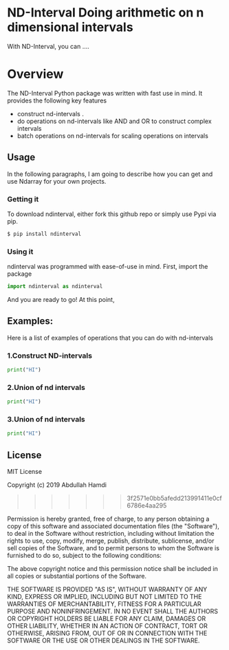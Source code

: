 # ND-Interval Doing arithmetic on n dimensional intervals 

With ND-Interval, you can ....

# Overview
The ND-Interval Python package was written with fast use in mind. It provides the following key features

  - construct nd-intervals .
  - do operations on nd-intervals like AND and OR to construct complex intervals
  - batch operations on nd-intervals for scaling operations on intervals 


## Usage

In the following paragraphs, I am going to describe how you can get and use Ndarray for your own projects.

###  Getting it

To download ndinterval, either fork this github repo or simply use Pypi via pip.
```sh
$ pip install ndinterval
```

### Using it

ndinterval was programmed with ease-of-use in mind. First, import the package

```Python
import ndinterval as ndinterval
```

And you are ready to go! At this point, 

## Examples:
Here is a list of examples of operations that you can do with nd-intervals 

### 1.Construct ND-intervals 


```Python
print("HI")
```

### 2.Union of nd intervals 

```Python
print("HI")
```

### 3.Union of nd intervals 

```Python
print("HI")
```


License
----

MIT License

Copyright (c) 2019 Abdullah Hamdi
>>>>>>> 3f2571e0bb5afedd213991411e0cf6786e4aa295

Permission is hereby granted, free of charge, to any person obtaining a copy
of this software and associated documentation files (the "Software"), to deal
in the Software without restriction, including without limitation the rights
to use, copy, modify, merge, publish, distribute, sublicense, and/or sell
copies of the Software, and to permit persons to whom the Software is
furnished to do so, subject to the following conditions:

The above copyright notice and this permission notice shall be included in all
copies or substantial portions of the Software.

THE SOFTWARE IS PROVIDED "AS IS", WITHOUT WARRANTY OF ANY KIND, EXPRESS OR
IMPLIED, INCLUDING BUT NOT LIMITED TO THE WARRANTIES OF MERCHANTABILITY,
FITNESS FOR A PARTICULAR PURPOSE AND NONINFRINGEMENT. IN NO EVENT SHALL THE
AUTHORS OR COPYRIGHT HOLDERS BE LIABLE FOR ANY CLAIM, DAMAGES OR OTHER
LIABILITY, WHETHER IN AN ACTION OF CONTRACT, TORT OR OTHERWISE, ARISING FROM,
OUT OF OR IN CONNECTION WITH THE SOFTWARE OR THE USE OR OTHER DEALINGS IN THE
SOFTWARE.
